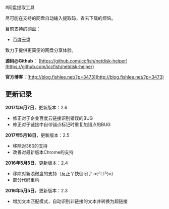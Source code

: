 #网盘提取工具

尽可能在支持的网盘自动输入提取码，省去下载的烦恼。

目前支持的网盘：
* 百度云盘

致力于提供更简便的网盘分享体验。

**源码@Github**： [https://github.com/iccfish/netdisk-helper](https://github.com/iccfish/netdisk-helper)

**官方博客**：[http://blog.fishlee.net/?p=3473](http://blog.fishlee.net/?p=3473)

## 更新记录

**2017年6月7日**，更新版本：2.6

* 修正对于企业百度云链接识别错误的BUG
* 修正对于链接中自带锚点标记时重复加锚点的BUG

**2017年5月18日**，更新版本：2.5

* 移除对360的支持
* 改善对最新版本Chrome的支持

**2016年5月5日**，更新版本：2.4

* 移除对新浪微盘的支持（反正丫快倒闭了 o(╯□╰)o）
* 部分代码重构

**2016年5月5日**，更新版本：2.3

* 增加文本匹配模式，自动识别非链接的文本并转换为超链接
